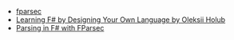 - [fparsec](https://github.com/stephan-tolksdorf/fparsec)
- [Learning F# by Designing Your Own Language by Oleksii Holub](./tyrrrz/README.md)
- [Parsing in F# with FParsec](https://tyrrrz.me/blog/parsing-with-fparsec)